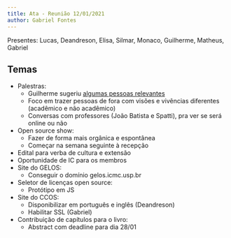 ```yaml
---
title: Ata - Reunião 12/01/2021
author: Gabriel Fontes
---
```


Presentes: Lucas, Deandreson, Elisa, Silmar, Monaco, Guilherme, Matheus, Gabriel

## Temas
- Palestras:
    - Guilherme sugeriu [algumas pessoas relevantes](https://docs.google.com/spreadsheets/d/1PPaTH8fwGTOJeoivET4uOxAVZLsT2aMWkbPZ869MVMk/edit?usp=sharing)
    - Foco em trazer pessoas de fora com visões e vivências diferentes (acadêmico e não acadêmico)
    - Conversas com professores (João Batista e Spatti), pra ver se será online ou não
- Open source show:
    - Fazer de forma mais orgânica e espontânea
    - Começar na semana seguinte à recepção
- Edital para verba de cultura e extensão
- Oportunidade de IC para os membros
- Site do GELOS:
    - Conseguir o domínio gelos.icmc.usp.br
- Seletor de licenças open source:
    - Protótipo em JS
- Site do CCOS:
    - Disponibilizar em português e inglês (Deandreson)
    - Habilitar SSL (Gabriel)
- Contribuição de capítulos para o livro:
    - Abstract com deadline para dia 28/01
